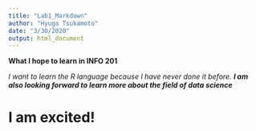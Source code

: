 ```yaml
---
title: "Lab1_Markdown"
author: "Hyuga Tsukamoto"
date: "3/30/2020"
output: html_document
---
```


**What I hope to learn in INFO 201**

*I want to learn the R language because I have never done it before.*
***I am also looking forward to learn more about the field of data science***

# I am **excited!**